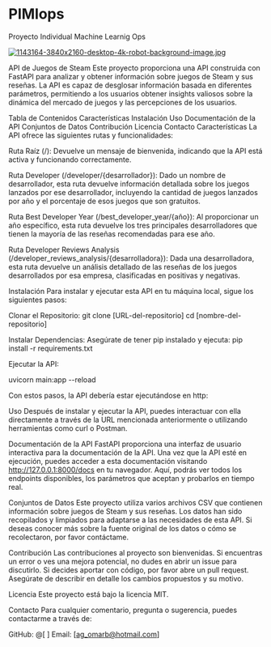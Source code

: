 # PIMlops
Proyecto Individual Machine Learnig Ops


[![1143164-3840x2160-desktop-4k-robot-background-image.jpg](https://i.postimg.cc/P5JHbCCq/1143164-3840x2160-desktop-4k-robot-background-image.jpg)](https://postimg.cc/w7CngTcK)


API de Juegos de Steam
Este proyecto proporciona una API construida con FastAPI para analizar y obtener información sobre juegos de Steam y sus reseñas. La API es capaz de desglosar información basada en diferentes parámetros, permitiendo a los usuarios obtener insights valiosos sobre la dinámica del mercado de juegos y las percepciones de los usuarios.

Tabla de Contenidos
Características
Instalación
Uso
Documentación de la API
Conjuntos de Datos
Contribución
Licencia
Contacto
Características
La API ofrece las siguientes rutas y funcionalidades:

Ruta Raíz (/): Devuelve un mensaje de bienvenida, indicando que la API está activa y funcionando correctamente.

Ruta Developer (/developer/{desarrollador}): Dado un nombre de desarrollador, esta ruta devuelve información detallada sobre los juegos lanzados por ese desarrollador, incluyendo la cantidad de juegos lanzados por año y el porcentaje de esos juegos que son gratuitos.

Ruta Best Developer Year (/best_developer_year/{año}): Al proporcionar un año específico, esta ruta devuelve los tres principales desarrolladores que tienen la mayoría de las reseñas recomendadas para ese año.

Ruta Developer Reviews Analysis (/developer_reviews_analysis/{desarrolladora}): Dada una desarrolladora, esta ruta devuelve un análisis detallado de las reseñas de los juegos desarrollados por esa empresa, clasificadas en positivas y negativas.

Instalación
Para instalar y ejecutar esta API en tu máquina local, sigue los siguientes pasos:

Clonar el Repositorio:
git clone [URL-del-repositorio]
cd [nombre-del-repositorio]

Instalar Dependencias:
Asegúrate de tener pip instalado y ejecuta:
pip install -r requirements.txt

Ejecutar la API:

uvicorn main:app --reload

Con estos pasos, la API debería estar ejecutándose en http:

Uso
Después de instalar y ejecutar la API, puedes interactuar con ella directamente a través de la URL mencionada anteriormente o utilizando herramientas como curl o Postman.

Documentación de la API
FastAPI proporciona una interfaz de usuario interactiva para la documentación de la API. Una vez que la API esté en ejecución, puedes acceder a esta documentación visitando http://127.0.0.1:8000/docs en tu navegador. Aquí, podrás ver todos los endpoints disponibles, los parámetros que aceptan y probarlos en tiempo real.

Conjuntos de Datos
Este proyecto utiliza varios archivos CSV que contienen información sobre juegos de Steam y sus reseñas. Los datos han sido recopilados y limpiados para adaptarse a las necesidades de esta API. Si deseas conocer más sobre la fuente original de los datos o cómo se recolectaron, por favor contáctame.

Contribución
Las contribuciones al proyecto son bienvenidas. Si encuentras un error o ves una mejora potencial, no dudes en abrir un issue para discutirlo. Si decides aportar con código, por favor abre un pull request. Asegúrate de describir en detalle los cambios propuestos y su motivo.

Licencia
Este proyecto está bajo la licencia MIT.

Contacto
Para cualquier comentario, pregunta o sugerencia, puedes contactarme a través de:

GitHub: @[ ]
Email: [ag_omarb@hotmail.com]
